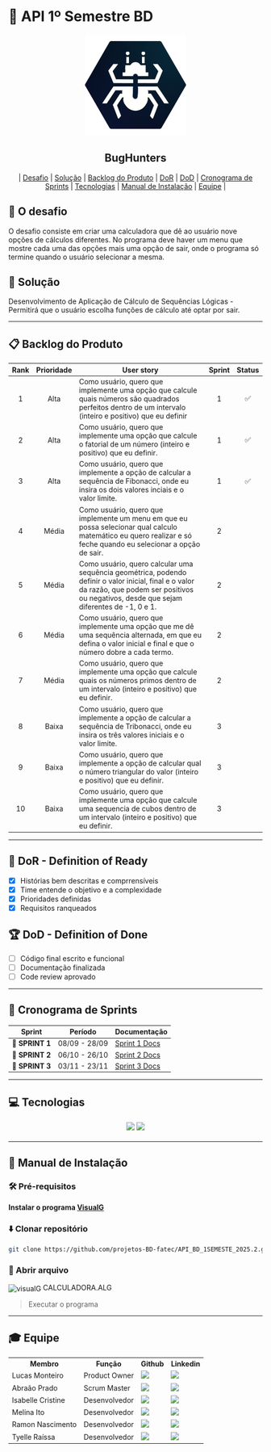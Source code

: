 # 👾 API 1º Semestre BD

<p align="center">
      <img src="imagens\bughunters.png" alt="logo da BugHunters" width="200">
      <h2 align="center">BugHunters</h2>
</p>

<p align="center">
| <a href ="#desafio"> Desafio</a>  |
  <a href ="#solucao"> Solução</a>  |   
  <a href ="#backlog"> Backlog do Produto</a>  |
  <a href ="#dor">DoR</a>  |
  <a href ="#dod">DoD</a>  |
  <a href ="#sprint"> Cronograma de Sprints</a>  |
  <a href ="#tecnologias">Tecnologias</a> |
  <a href ="#manual">Manual de Instalação</a>  | 
  <a href ="#equipe"> Equipe</a> |
</p>
  
## 🏅 O desafio <a id="desafio"></a>

O desafio consiste em criar uma calculadora que dê ao usuário nove opções de cálculos diferentes. No 
programa deve haver um menu que mostre cada uma das opções mais uma opção de sair, onde o programa só
termine quando o usuário selecionar a mesma.

## 🏅 Solução <a id="solucao"></a>

Desenvolvimento de Aplicação de Cálculo de Sequências Lógicas - Permitirá que o usuário escolha funções de cálculo até optar por sair.

---

## 📋 Backlog do Produto <a id="backlog"></a>

| Rank | Prioridade | User story | Sprint | Status |
| :--: | :--------: | --------------------------------------------------------------------------------------------------------------------------------------------------------- | :--: | :--: |
|   1  |    Alta    | Como usuário, quero que implemente uma opção que calcule quais números são quadrados perfeitos dentro de um intervalo (inteiro e positivo) que eu definir |  1   |  ✅ |
|   2  |    Alta    | Como usuário, quero que implemente uma opção que calcule o fatorial de um número (inteiro e positivo) que eu definir. | 1 | ✅ |
|   3  |    Alta    | Como usuário, quero que implemente a opção de calcular a sequência de Fibonacci, onde eu insira os dois valores inciais e o valor limite. | 1 | ✅ |
|   4  |    Média   | Como usuário, quero que implemente um menu em que eu possa selecionar qual calculo matemático eu quero realizar e só feche quando eu selecionar a opção de sair. | 2 |  |
|   5  |    Média   | Como usuário, quero calcular uma sequência geométrica, podendo definir o valor inicial, final e o valor da razão, que podem ser positivos ou negativos, desde que sejam diferentes de -1, 0 e 1. | 2 |   |
|   6  |    Média   | Como usuário, quero que implemente uma opção que me dê uma sequência alternada, em que eu defina o valor inicial e final e que o número dobre a cada termo. | 2 |   |
|   7  |    Média   | Como usuário, quero que implemente uma opção que calcule quais os números primos dentro de um intervalo (inteiro e positivo) que eu definir. | 2 |   |
|   8  |    Baixa   | Como usuário, quero que implemente a opção de calcular a sequência de Tribonacci, onde eu insira os três valores iniciais e o valor limite. | 3 |   |
|  9   |    Baixa   | Como usuário, quero que implemente a opção de calcular qual o número triangular do valor (inteiro e positivo) que eu definir. | 3 |   |
|  10  |    Baixa   | Como usuário, quero que implemente uma opção que calcule uma sequencia de cubos dentro de um intervalo (inteiro e positivo) que eu definir. | 3 |   |

---

## 🏃‍ DoR - Definition of Ready <a id="dor"></a>

- [x] Histórias bem descritas e comprrensíveis
- [x] Time entende o objetivo e a complexidade
- [x] Prioridades definidas
- [x] Requisitos ranqueados

## 🏆 DoD - Definition of Done <a id="dod"></a>
- [ ] Código final escrito e funcional
- [ ] Documentação finalizada
- [ ] Code review aprovado

---

## 📅 Cronograma de Sprints <a id="sprint"></a>

| Sprint          |    Período    | Documentação    |
| --------------- | :-----------: | --------------- |
| 🔖 **SPRINT 1** | 08/09 - 28/09 | [Sprint 1 Docs](Sprints/Sprint1) |
| 🔖 **SPRINT 2** | 06/10 - 26/10 | [Sprint 2 Docs](Sprints/Sprint2) |
| 🔖 **SPRINT 3** | 03/11 - 23/11 | [Sprint 3 Docs](Sprints/Sprint3) |

---

## 💻 Tecnologias <a id="tecnologias"></a>

<h4 align="center">
      <a href="https://sourceforge.net/projects/visualg30/"/><img src="https://img.shields.io/badge/visualg-blue.svg?style=for-the-badge&logo=Visualg&logoColor=white"/></a>
      <a href="https://github.com/"><img src="https://img.shields.io/badge/github-%23121011.svg?style=for-the-badge&logo=github&logoColor=white"/></a>
</h4>

---

## 📖 Manual de Instalação <a id="manual"></a>

### 🛠 Pré-requisitos
**Instalar o programa <a href="https://sourceforge.net/projects/visualg30/">VisualG</a>**

### ⬇️ Clonar repositório
```bash
git clone https://github.com/projetos-BD-fatec/API_BD_1SEMESTE_2025.2.git
```
### 📂 Abrir arquivo
<img src="https://computerlanguagesite.wordpress.com/wp-content/uploads/2025/02/iconalg.jpg?w=181" alt="visualG" width="30" align="Center"> CALCULADORA.ALG
> Executar o programa

---

## 🎓 Equipe <a id="equipe"></a>

<div align="center">
  <table>
    <tr>
      <th>Membro</th>
      <th>Função</th>
      <th>Github</th>
      <th>Linkedin</th>
    </tr>
    <tr>
      <td>Lucas Monteiro</td>
      <td>Product Owner</td>
      <td><a href="https://github.com/lhmontech"><img src="https://img.shields.io/badge/GitHub-100000?style=for-the-badge&logo=github&logoColor=white"></a></td>
      <td><a href="https://www.linkedin.com/in/lucas-henrique-monteiro-55101a365"><img src="https://img.shields.io/badge/LinkedIn-0077B5?style=for-the-badge&logo=linkedin&logoColor=white"></a></td>
    </tr>
    <tr>
      <td>Abraão Prado</td>
      <td>Scrum Master</td>
      <td><a href="https://github.com/abraaops25"><img src="https://img.shields.io/badge/GitHub-100000?style=for-the-badge&logo=github&logoColor=white"></a></td>
      <td><a href="https://br.linkedin.com/in/abra%C3%A3o-prado-santana-830a06123"><img src="https://img.shields.io/badge/LinkedIn-0077B5?style=for-the-badge&logo=linkedin&logoColor=white"></a></td>
    </tr>
          <tr>
      <td>Isabelle Cristine</td>
      <td>Desenvolvedor</td>
      <td><a href="https://github.com/bellecristines"><img src="https://img.shields.io/badge/GitHub-100000?style=for-the-badge&logo=github&logoColor=white"></a></td>
      <td><a href="https://www.linkedin.com/in/isabelle-leite-597a66362/"><img src="https://img.shields.io/badge/LinkedIn-0077B5?style=for-the-badge&logo=linkedin&logoColor=white"></a></td>
    </tr>
    <tr>
      <td>Melina Ito</td>
      <td>Desenvolvedor</td>
      <td><a href="https://github.com/melinaito1"><img src="https://img.shields.io/badge/GitHub-100000?style=for-the-badge&logo=github&logoColor=white"></a></td>
      <td><a href="https://www.linkedin.com/in/melinaito/"><img src="https://img.shields.io/badge/LinkedIn-0077B5?style=for-the-badge&logo=linkedin&logoColor=white"></a></td>
    </tr>
          <td>Ramon Nascimento</td>
      <td>Desenvolvedor</td>
      <td><a href="https://github.com/Ramon-1221"><img src="https://img.shields.io/badge/GitHub-100000?style=for-the-badge&logo=github&logoColor=white"></a></td>
      <td><a href="https://www.linkedin.com/in/ramon-nascimento-3bbb68249/"><img src="https://img.shields.io/badge/LinkedIn-0077B5?style=for-the-badge&logo=linkedin&logoColor=white"></a></td>
    </tr>
    <tr>
      <td>Tyelle Raíssa</td>
      <td>Desenvolvedor</td>
      <td><a href="https://github.com/tyellerayssaperez-cmd"><img src="https://img.shields.io/badge/GitHub-100000?style=for-the-badge&logo=github&logoColor=white"></a></td>
      <td><a href="https://www.linkedin.com/in/tyelle-rayssa-perez-31681020b"><img src="https://img.shields.io/badge/LinkedIn-0077B5?style=for-the-badge&logo=linkedin&logoColor=white"></a></td>
    </tr>
    <tr>
    
  </table>
</div>

